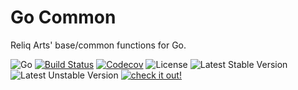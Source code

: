 # Go Common

Reliq Arts' base/common functions for Go.

![Go](https://img.shields.io/github/go-mod/go-version/reliqarts/go-common?style=flat)
[![Build Status](https://github.com/reliqarts/go-common/workflows/CI/badge.svg)](https://github.com/reliqarts/go-common/actions?query=workflow:CI)
[![Codecov](https://img.shields.io/codecov/c/github/reliqarts/go-common.svg?style=flat)](https://codecov.io/gh/reliqarts/go-common)
![License](https://poser.pugx.org/reliqarts/go-common/license?format=flat)
![Latest Stable Version](https://poser.pugx.org/reliqarts/go-common/version?format=flat)
![Latest Unstable Version](https://poser.pugx.org/reliqarts/go-common/v/unstable?format=flat)
[![check it out!](https://img.shields.io/badge/read-the%20docs-blue.svg?style=flat)](http://common.reliqarts.com)

&nbsp;